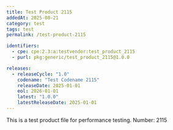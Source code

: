 ```yaml
---
title: Test Product 2115
addedAt: 2025-08-21
category: test
tags: test
permalink: /test-product-2115

identifiers:
  - cpe: cpe:2.3:a:testvendor:test_product_2115
  - purl: pkg:generic/test_product_2115@1.0.0

releases:
  - releaseCycle: "1.0"
    codename: "Test Codename 2115"
    releaseDate: 2025-01-01
    eol: 2026-01-01
    latest: "1.0.0"
    latestReleaseDate: 2025-01-01
---
```


This is a test product file for performance testing. Number: 2115
